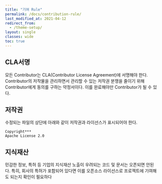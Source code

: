 ```yaml
---
title: "기여 Rule"
permalink: /docs/contribution-rule/
last_modified_at: 2021-04-12
redirect_from:
  - /theme-setup/
layout: single
classes: wide
toc: true
---
```

## CLA서명
모든 Contributor는 CLA(Contributor License Agreement)에 서명해야 한다.
Contributor의 저작물을 관리하면서 관리할 수 있는 저작권 분쟁을 줄이기 위해 Contributor에게 동의를 구하는 약정서이다.
이를 완료해야만 Contributor가 될 수 있다.
## 저작권
수정되는 파일의 상단에 아래와 같이 저작권과 라이선스가 표시되어야 한다.
```
Copyright***
Apache License 2.0
```
## 지식재산
민감한 정보, 특허 등 기업의 지식재산 노출이 우려되는 코드 및 문서는 오픈되면 안된다.
특히, 회사의 특허가 포함되어 있다면 이를 오픈소스 라이선스로 프로젝트에 기여해도 되는지 확인이 필요하다
